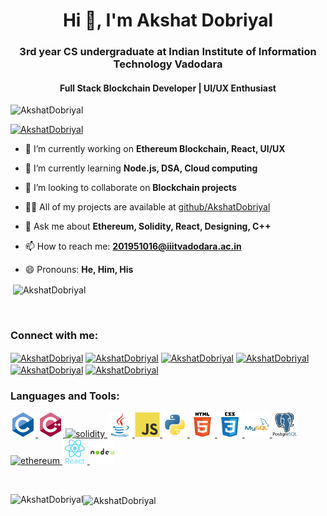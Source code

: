 <h1 align="center">Hi 👋, I'm Akshat Dobriyal</h1>
<h3 align="center">3rd year CS undergraduate at Indian Institute of Information Technology Vadodara</h3>
<h4 align="center">Full Stack Blockchain Developer | UI/UX Enthusiast</h4>

<!--
**AkshatDobriyal/AkshatDobriyal** is a ✨ _special_ ✨ repository because its `README.md` (this file) appears on your GitHub profile.

Here are some ideas to get you started:
-->
<p align="left"> <img src="https://komarev.com/ghpvc/?username=AkshatDobriyal&label=Profile%20views&color=0e75b6&style=flat" alt="AkshatDobriyal" /> </p>

<p align="left"> <a href="https://github.com/ryo-ma/github-profile-trophy"><img src="https://github-profile-trophy.vercel.app/?username=AkshatDobriyal&row=1&column=3" alt="AkshatDobriyal" /></a> </p>

- 🔭 I’m currently working on **Ethereum Blockchain, React, UI/UX**

- 🌱 I’m currently learning **Node.js, DSA, Cloud computing**

- 👯 I’m looking to collaborate on **Blockchain projects**

<!--- 🤔 I’m looking for help with ...-->

- 👨‍💻 All of my projects are available at [github/AkshatDobriyal](https://github.com/AkshatDobriyal?tab=repositories)

- 💬 Ask me about **Ethereum, Solidity, React, Designing, C++**

- 📫 How to reach me: **201951016@iiitvadodara.ac.in**

- 😄 Pronouns: **He, Him, His**

<!--- ⚡ Fun fact: ...-->

<p>&nbsp;<img align="center" src="https://github-readme-stats.vercel.app/api?username=AkshatDobriyal&theme=radical&show_icons=true&locale=en" alt="AkshatDobriyal" /></p>
<br>

<h3 align="left">Connect with me:</h3>
<p align="left">
<a href="https://www.linkedin.com/in/akshat-dobriyal-b1aa7a200/" target="blank"><img align="center" src="https://raw.githubusercontent.com/rahuldkjain/github-profile-readme-generator/master/src/images/icons/Social/linked-in-alt.svg" alt="AkshatDobriyal" height="30" width="40" /></a>
<a href="https://www.behance.net/akshatdobriyal" target="blank"><img align="center" src="https://raw.githubusercontent.com/rahuldkjain/github-profile-readme-generator/master/src/images/icons/Social/behance.svg" alt="AkshatDobriyal" height="30" width="40" /></a>
<a href="https://twitter.com/AkshatDobriyal" target="blank"><img align="center" src="https://raw.githubusercontent.com/rahuldkjain/github-profile-readme-generator/master/src/images/icons/Social/twitter.svg" alt="AkshatDobriyal" height="30" width="40" /></a>
<a href="https://www.facebook.com/akshat.dobriyal/" target="blank"><img align="center" src="https://raw.githubusercontent.com/rahuldkjain/github-profile-readme-generator/master/src/images/icons/Social/facebook.svg" alt="AkshatDobriyal" height="30" width="40" /></a> 
<a href="https://www.instagram.com/_dobriyal_akshat_/" target="blank"><img align="center" src="https://raw.githubusercontent.com/rahuldkjain/github-profile-readme-generator/master/src/images/icons/Social/instagram.svg" alt="AkshatDobriyal" height="30" width="40" /></a>
<a href="https://www.codechef.com/users/dobriyal_08" target="blank"><img align="center" src="https://cdn.jsdelivr.net/npm/simple-icons@3.1.0/icons/codechef.svg" alt="AkshatDobriyal" height="30" width="40" /></a>
</p>

<h3 align="left">Languages and Tools:</h3>
<p align="left"> <a href="https://www.cprogramming.com/" target="_blank"> <img src="https://raw.githubusercontent.com/devicons/devicon/master/icons/c/c-original.svg" alt="c" width="40" height="40"/> </a> <a href="https://www.w3schools.com/cpp/" target="_blank"> <img src="https://raw.githubusercontent.com/devicons/devicon/master/icons/cplusplus/cplusplus-original.svg" alt="cplusplus" width="40" height="40"/> </a> <a href="https://soliditylang.org/" target="_blank"> <img src="https://docs.soliditylang.org/en/v0.4.24/_images/logo.svg" alt="solidity" width="40" height="40"/> </a> <a href="https://www.java.com" target="_blank"> <img src="https://raw.githubusercontent.com/devicons/devicon/master/icons/java/java-original.svg" alt="java" width="40" height="40"/> </a> <a href="https://developer.mozilla.org/en-US/docs/Web/JavaScript" target="_blank"> <img src="https://raw.githubusercontent.com/devicons/devicon/master/icons/javascript/javascript-original.svg" alt="javascript" width="40" height="40"/> </a> <a href="https://www.python.org" target="_blank"> <img src="https://raw.githubusercontent.com/devicons/devicon/master/icons/python/python-original.svg" alt="python" width="40" height="40"/> </a> <a href="https://www.w3.org/html/" target="_blank"> <img src="https://raw.githubusercontent.com/devicons/devicon/master/icons/html5/html5-original-wordmark.svg" alt="html5" width="40" height="40"/> </a> <a href="https://www.w3schools.com/css/" target="_blank"> <img src="https://raw.githubusercontent.com/devicons/devicon/master/icons/css3/css3-original-wordmark.svg" alt="css3" width="40" height="40"/> </a> <a href="https://www.mysql.com/" target="_blank"> <img src="https://raw.githubusercontent.com/devicons/devicon/master/icons/mysql/mysql-original-wordmark.svg" alt="mysql" width="40" height="40"/> </a> <a href="https://www.postgresql.org" target="_blank"> <img src="https://raw.githubusercontent.com/devicons/devicon/master/icons/postgresql/postgresql-original-wordmark.svg" alt="postgresql" width="40" height="40"/> </a> <a href="https://ethereum.org/en/" target="_blank"> <img src="https://ethereum.org/static/062ab5cbe18d16c46cbd3fa57b0e3f35/31987/ethereum-logo-portrait-purple.png" alt="ethereum" width="40" height="40"/> </a> <a href="https://reactjs.org/" target="_blank"> <img src="https://raw.githubusercontent.com/devicons/devicon/master/icons/react/react-original-wordmark.svg" alt="react" width="40" height="40"/> </a> <a href="https://nodejs.org" target="_blank"> <img src="https://raw.githubusercontent.com/devicons/devicon/master/icons/nodejs/nodejs-original-wordmark.svg" alt="nodejs" width="40" height="40"/> </a></p>
<br>

<p><img align="left" src="https://github-readme-stats.vercel.app/api/top-langs?username=AkshatDobriyal&theme=radical&show_icons=true&locale=en&layout=compact" alt="AkshatDobriyal" /></p>
<p><img align="center" src="https://github-readme-streak-stats.herokuapp.com/?user=AkshatDobriyal&" alt="AkshatDobriyal" />
</p>
